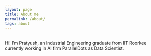 ```yaml
---
layout: page
title: About me
permalink: /about/
tags: about
---
```

<!-- <p align="center">
<img src="/images/me_1.png" width="200" height = "200" />
</p> -->
<br />
Hi! I’m Pratyush, an Industrial Engineering graduate from IIT Roorkee currently working in AI firm ParallelDots as Data Scientist.
<br /?


